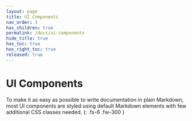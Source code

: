 ```yaml
---
layout: page
title: UI Components
nav_order: 3
has_children: true
permalink: /docs/ui-components
hide_title: true
has_toc: true
has_right_toc: true
released: true
---
```


# UI Components


To make it as easy as possible to write documentation in plain Markdown, most UI components are styled using default Markdown elements with few additional CSS classes needed.
{: .fs-6 .fw-300 }
